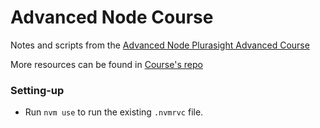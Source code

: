 # Advanced Node Course 


Notes and scripts from the [Advanced Node Plurasight Advanced Course](https://app.pluralsight.com/library/courses/nodejs-advanced/table-of-contents)


More resources can be found in [Course's repo](https://github.com/jscomplete/advanced-nodejs)


### Setting-up 

* Run `nvm use` to run the existing `.nvmrvc` file.
